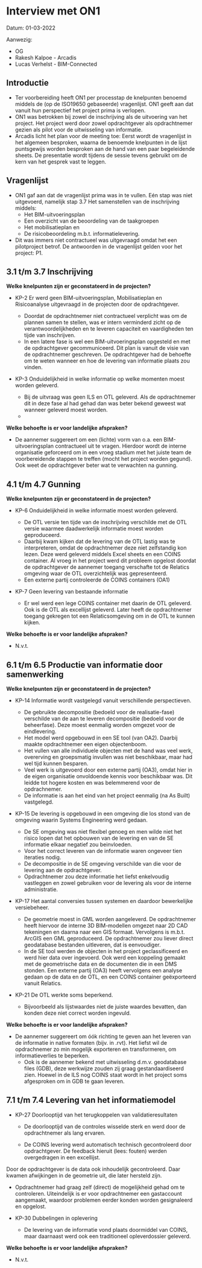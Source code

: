# Interview met ON1

Datum: 01-03-2022

Aanwezig:
- OG
- Rakesh Kalpoe - Arcadis
- Lucas Verhelst - BIM-Connected

## Introductie
- Ter voorbereiding heeft ON1 per processtap de knelpunten benoemd middels de (op de ISO19650 gebaseerde) vragenlijst. ON1 geeft aan dat vanuit hun perspectief het project prima is verlopen.
- ON1 was betrokken bij zowel de inschrijving als de uitvoering van het project. Het project werd door zowel opdrachtgever als opdrachtnemer gezien als pilot voor de uitwisseling van informatie.
- Arcadis licht het plan voor de meeting toe: Eerst wordt de vragenlijst in het algemeen besproken, waarna de benoemde knelpunten in de lijst puntsgewijs worden besproken aan de hand van een paar begeleidende sheets. De presentatie wordt tijdens de sessie tevens gebruikt om de kern van het gesprek vast te leggen.

## Vragenlijst

- ON1 gaf aan dat de vragenlijst prima was in te vullen. Eén stap was niet uitgevoerd, namelijk stap 3.7 Het samenstellen van de inschrijving middels: 
  - Het BIM-uitvoeringsplan
  - Een overzicht van de beoordeling van de taakgroepen 
  - Het mobilisatieplan en 
  - De risicobeoordeling m.b.t. informatielevering.
- Dit was immers niet contractueel was uitgevraagd omdat het een pilotproject betrof. De antwoorden in de vragenlijst gelden voor het project: P1. 

## 3.1 t/m 3.7 Inschrijving

**Welke knelpunten zijn er geconstateerd in de projecten?**

- KP-2 Er werd geen BIM-uitvoeringsplan, Mobilisatieplan en Risicoanalyse uitgevraagd in de projecten door de opdrachtgever.
  - Doordat de opdrachtnemer niet contractueel verplicht was om de plannen samen te stellen, was er intern verminderd zicht op de  verantwoordelijkheden en te leveren capaciteit en vaardigheden ten tijde van inschrijven. 
  - In een latere fase is wel een BIM-uitvoeringsplan opgesteld en met de opdrachtgever gecommuniceerd. Dit plan is vanuit de visie van de opdrachtnemer geschreven. De opdrachtgever had de behoefte om te weten wanneer en hoe de levering van informatie plaats zou vinden.

- KP-3 Onduidelijkheid in welke informatie op welke momenten moest worden geleverd. 
  - Bij de uitvraag was geen ILS en OTL geleverd. Als de opdrachtnemer dit in deze fase al had gehad dan was beter bekend geweest wat wanneer geleverd moest worden.
  - 
**Welke behoefte is er voor landelijke afspraken?**

- De aannemer suggereert om een (lichte) vorm van o.a. een BIM-uitvoeringsplan contractueel uit te vragen. Hierdoor wordt de interne organisatie geforceerd om in een vroeg stadium met het juiste team de voorbereidende stappen te treffen (mocht het project worden gegund). Ook weet de opdrachtgever beter wat te verwachten na gunning.

## 4.1 t/m 4.7 Gunning

**Welke knelpunten zijn er geconstateerd in de projecten?**

- KP-6 Onduidelijkheid in welke informatie moest worden geleverd.
  - De OTL versie ten tijde van de inschrijving verschilde met de OTL versie waarmee daadwerkelijk informatie moest worden geproduceerd.
  - Daarbij kwam kijken dat de levering van de OTL lastig was te interpreteren, omdat de opdrachtnemer deze niet zelfstandig kon lezen. Deze werd geleverd middels Excel sheets en een COINS container. Al vroeg in het project werd dit probleem opgelost doordat de opdrachtgever de aannemer toegang verschafte tot de Relatics omgeving waar de OTL overzichtelijk was gepresenteerd.
  - Een externe partij controleerde de COINS containers (OA1)

- KP-7 Geen levering van bestaande informatie
  - Er wel werd een lege COINS container met daarin de OTL geleverd. Ook is de OTL als excellijst geleverd. Later heeft de opdrachtnemer toegang gekregen tot een Relaticsomgeving om in de OTL te kunnen kijken.

**Welke behoefte is er voor landelijke afspraken?**

- N.v.t.

## 6.1 t/m 6.5 Productie van informatie door samenwerking

**Welke knelpunten zijn er geconstateerd in de projecten?**

- KP-14 Informatie wordt vastgelegd vanuit verschillende perspectieven.
  - De gebruikte decompositie (bedoeld voor de realisatie-fase) verschilde van de aan te leveren decompositie (bedoeld voor de beheerfase). Deze moest eenmalig worden omgezet voor de eindlevering.
  - Het model werd opgebouwd in een SE tool (van OA2). Daarbij maakte opdrachtnemer een eigen objectenboom. 
  - Het vullen van alle individuele objecten met de hand was veel werk, overerving en groepsmatig invullen was niet beschikbaar, maar had wel tijd kunnen besparen. 
  - Veel werk is uitgevoerd door een externe partij (OA3), omdat hier in de eigen organisatie onvoldoende kennis voor beschikbaar was. Dit leidde tot hogere kosten en was belemmerend voor de opdrachnemer.
  - De informatie is aan het eind van het project eenmalig (na As Built) vastgelegd.

- KP-15 De levering is opgebouwd in een omgeving die los stond van de omgeving waarin Systems Engineering werd gedaan.
  - De SE omgeving was niet flexibel genoeg en men wilde niet het risico lopen dat het opbouwen van de levering en van de SE informatie elkaar negatief zou beinvloeden.
  - Voor het correct leveren van de informatie waren ongeveer tien iteraties nodig.
  - De decompositie in de SE omgeving verschilde van die voor de levering aan de opdrachtgever. 
  - Opdrachtnemer zou deze informatie het liefst enkelvoudig vastleggen en zowel gebruiken voor de levering als voor de interne administratie.

- KP-17 Het aantal conversies tussen systemen en daardoor bewerkelijke versiebeheer.
  - De geometrie moest in GML worden aangeleverd. De opdrachtnemer heeft hiervoor de interne 3D BIM-modellen omgezet naar 2D CAD tekeningen en daarna naar een GIS formaat. Vervolgens is m.b.t. ArcGIS een GML geproduceerd. De opdrachtnemer zou liever direct geodatabase bestanden uitleveren, dat is eenvoudiger.
  - In de SE tool werden de objecten in het project geclassificeerd en werd hier data over ingevoerd. Ook werd een koppeling gemaakt met de geometrische data en de documenten die in een DMS stonden. Een externe partij (OA3) heeft vervolgens een analyse gedaan op de data en de OTL, en een COINS container geëxporteerd vanuit Relatics.

- KP-21 De OTL werkte soms beperkend.
  - Bijvoorbeeld als lijstwaardes niet de juiste waardes bevatten, dan konden deze niet correct worden ingevuld.

**Welke behoefte is er voor landelijke afspraken?**

- De aannemer suggereert om óók richting te geven aan het leveren van de informatie in native formaten (bijv. in .rvt). Het liefst wil de opdrachnemer zo min mogelijk exporteren en transformeren, om informatieverlies te beperken.
  - Ook is de aannemer bekend met uitwisseling d.m.v. geodatabase files (GDB), deze werkwijze zouden zij graag gestandaardiseerd zien. Hoewel in de ILS nog COINS staat wordt in het project soms afgesproken om in GDB te gaan leveren.

## 7.1 t/m 7.4 Levering van het informatiemodel

- KP-27 Doorlooptijd van het terugkoppelen van validatieresultaten
  - De doorlooptijd van de controles wisselde sterk en werd door de opdrachtnemer als lang ervaren.

  - De COINS levering werd automatisch technisch gecontroleerd door opdrachtgever. De feedback hieruit (lees: fouten) werden overgedragen in een excellijst.

Door de opdrachtgever is de data ook inhoudelijk gecontroleerd. Daar kwamen afwijkingen in de geometrie uit, die later hersteld zijn.

  - Opdrachtnemer had graag zelf (direct) de mogelijkheid gehad om te controleren. Uiteindelijk is er voor opdrachtnemer een gastaccount aangemaakt, waardoor problemen eerder konden worden gesignaleerd en opgelost.

- KP-30 Dubbelingen in oplevering
  - De levering van de informatie vond plaats doormiddel van COINS, maar daarnaast werd ook een traditioneel opleverdossier geleverd.

**Welke behoefte is er voor landelijke afspraken?**

- N.v.t.


